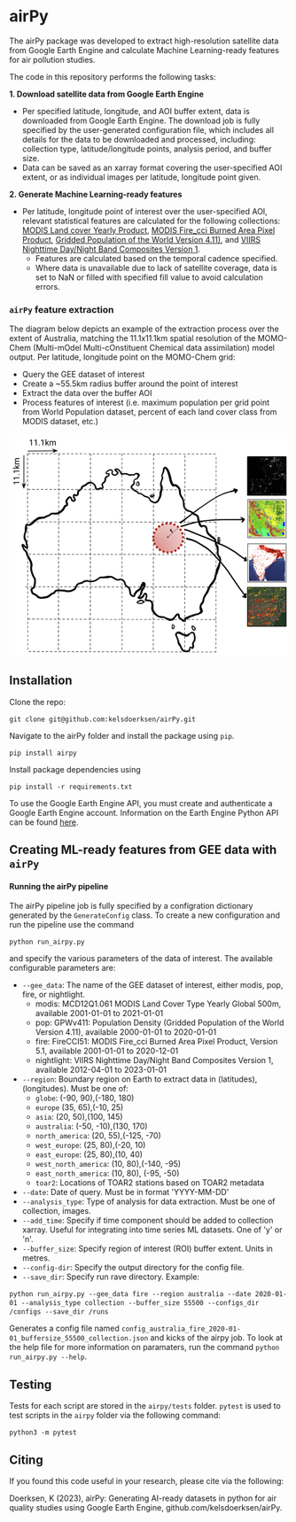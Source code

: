 # airPy
The airPy package was developed to extract high-resolution satellite data from Google Earth Engine and calculate Machine Learning-ready features for air pollution studies.

The code in this repository performs the following tasks:

**1. Download satellite data from Google Earth Engine**
  * Per specified latitude, longitude, and AOI buffer extent, data is downloaded from Google Earth Engine. The download job is fully specified by the user-generated configuration file, which includes all details for the data to be downloaded and processed, including: collection type, latitude/longitude points, analysis period, and buffer size.
  * Data can be saved as an xarray format covering the user-specified AOI extent, or as individual images per latitude, longitude point given.

**2. Generate Machine Learning-ready features**
* Per latitude, longitude point of interest over the user-specified AOI, relevant statistical features are calculated for the following collections: [MODIS Land cover Yearly Product](https://developers.google.com/earth-engine/datasets/catalog/MODIS_061_MCD12Q1#citations), [MODIS Fire_cci Burned Area Pixel Product](https://developers.google.com/earth-engine/datasets/catalog/ESA_CCI_FireCCI_5_1#description), [Gridded Population of the World Version 4.11)](https://developers.google.com/earth-engine/datasets/catalog/CIESIN_GPWv411_GPW_Population_Density), and [VIIRS Nighttime Day/Night Band Composites Version 1](https://developers.google.com/earth-engine/datasets/catalog/NOAA_VIIRS_DNB_MONTHLY_V1_VCMCFG).
    * Features are calculated based on the temporal cadence specified.
    * Where data is unavailable due to lack of satellite coverage, data is set to NaN or filled with specified fill value to avoid calculation errors.

### `airPy` feature extraction
The diagram below depicts an example of the extraction process over the extent of Australia, matching the 11.1x11.1km spatial resolution of the MOMO-Chem (Multi-mOdel Multi-cOnstituent Chemical data assimilation) model output. Per latitude, longitude point on the MOMO-Chem grid:
* Query the GEE dataset of interest
* Create a ~55.5km radius buffer around the point of interest
* Extract the data over the buffer AOI
* Process features of interest (i.e. maximum population per grid point from World Population dataset, percent of each land cover class from MODIS dataset, etc.)

![`airPy` AOI extraction process.](paper/figures/py-aq_all.png)

## Installation
Clone the repo: 
```
git clone git@github.com:kelsdoerksen/airPy.git
```
Navigate to the airPy folder and install the package using `pip`.
```
pip install airpy
```
Install package dependencies using
```
pip install -r requirements.txt  
```


To use the Google Earth Engine API, you must create and authenticate a Google Earth Engine account. Information on the Earth Engine Python API can be found [here](https://developers.google.com/earth-engine/tutorials/community/intro-to-python-api). 

## Creating ML-ready features from GEE data with ``airPy``
#### Running the airPy pipeline
The airPy pipeline job is fully specified by a configration dictionary generated by the `GenerateConfig` class. To create a new configuration and run the pipeline use the command
```
python run_airpy.py
```
and specify the various parameters of the data of interest. The available configurable parameters are:
* `--gee_data`: The name of the GEE dataset of interest, either modis, pop, fire, or nightlight.
    *    modis: MCD12Q1.061 MODIS Land Cover Type Yearly Global 500m, available 2001-01-01 to 2021-01-01
    *    pop: GPWv411: Population Density (Gridded Population of the World Version 4.11), available 2000-01-01 to 2020-01-01
    *    fire: FireCCI51: MODIS Fire_cci Burned Area Pixel Product, Version 5.1, available 2001-01-01 to 2020-12-01
    *    nightlight: VIIRS Nighttime Day/Night Band Composites Version 1, available 2012-04-01 to 2023-01-01
* `--region`: Boundary region on Earth to extract data in (latitudes), (longitudes). Must be one of:
    *   `globe`: (-90, 90),(-180, 180)
    *   `europe` (35, 65),(-10, 25)
    *   `asia`: (20, 50),(100, 145)
    *   `australia`: (-50, -10),(130, 170)
    *   `north_america`: (20, 55),(-125, -70)
    *   `west_europe`: (25, 80),(-20, 10)
    *   `east_europe`: (25, 80),(10, 40)
    *   `west_north_america`: (10, 80),(-140, -95)
    *   `east_north_america`: (10, 80), (-95, -50)
    *   `toar2`: Locations of TOAR2 stations based on TOAR2 metadata
* `--date`: Date of query. Must be in format 'YYYY-MM-DD'
* `--analysis_type`: Type of analysis for data extraction. Must be one of collection, images.
* `--add_time`: Specify if time component should be added to collection xarray. Useful for integrating into time series ML datasets. One of 'y' or 'n'.
* `--buffer_size`: Specify region of interest (ROI) buffer extent. Units in metres.
* `--config-dir`: Specify the output directory for the config file.
* `--save_dir`: Specify run rave directory.
Example:
```
python run_airpy.py --gee_data fire --region australia --date 2020-01-01 --analysis_type collection --buffer_size 55500 --configs_dir /configs --save_dir /runs
```
Generates a config file named `config_australia_fire_2020-01-01_buffersize_55500_collection.json` and kicks of the airpy job.
To look at the help file for more information on paramaters, run the command ```python run_airpy.py --help```.

## Testing
Tests for each script are stored in the `airpy/tests` folder. `pytest` is used to test scripts in the `airpy` folder via the following command:
```
python3 -m pytest
```
## Citing
If you found this code useful in your research, please cite via the following:

Doerksen, K (2023), airPy: Generating AI-ready datasets in python for air quality studies using Google Earth Engine, github.com/kelsdoerksen/airPy.
